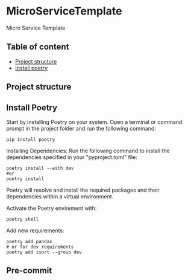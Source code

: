 # MicroServiceTemplate

Micro Service Template

## Table of content

- [Project structure]()
- [Install poetry](#install-poetry)

## Project structure

## Install Poetry

Start by installing Poetry on your system. Open a terminal or command prompt in the project folder and
run the following command:

```
pip install poetry
```

Installing Dependencies:
Run the following command to install the dependencies specified in your "pyproject.toml" file:

```
poetry install --with dev
#or
poetry install
```

Poetry will resolve and install the required packages and their dependencies within a virtual environment.

Activate the Poetry envirement with:

```
poetry shell
```

Add new requirements:

```
poetry add pandas
# or for dev requirements
poetry add isort --group dev
```

## Pre-commit

